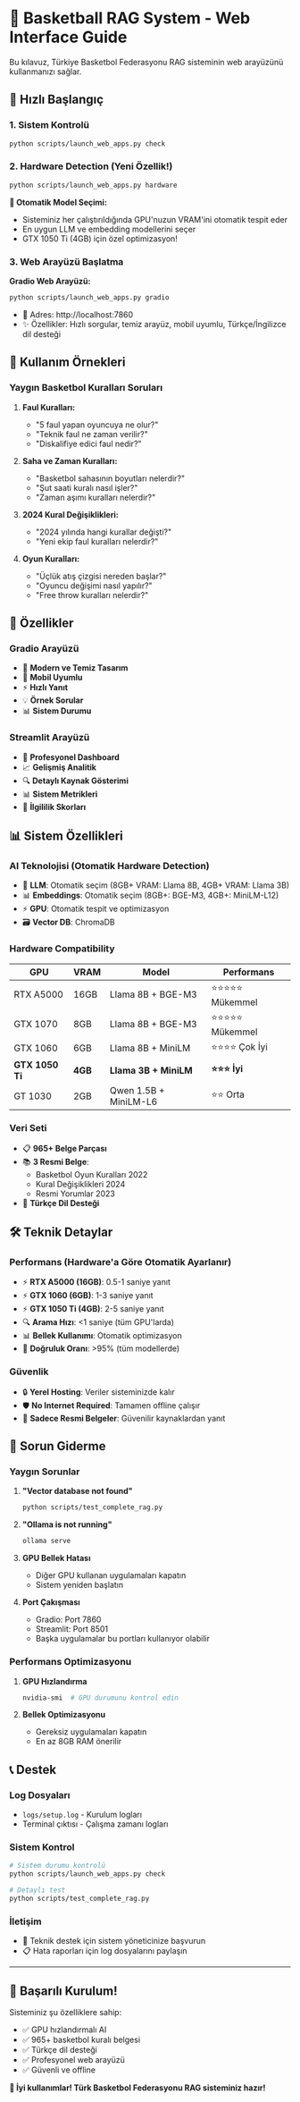 # 🏀 Basketball RAG System - Web Interface Guide

Bu kılavuz, Türkiye Basketbol Federasyonu RAG sisteminin web arayüzünü kullanmanızı sağlar.

## 🚀 Hızlı Başlangıç

### 1. Sistem Kontrolü
```bash
python scripts/launch_web_apps.py check
```

### 2. Hardware Detection (Yeni Özellik!)
```bash
python scripts/launch_web_apps.py hardware
```

**🤖 Otomatik Model Seçimi:**
- Sisteminiz her çalıştırıldığında GPU'nuzun VRAM'ini otomatik tespit eder
- En uygun LLM ve embedding modellerini seçer
- GTX 1050 Ti (4GB) için özel optimizasyon!

### 3. Web Arayüzü Başlatma

**Gradio Web Arayüzü:**
```bash
python scripts/launch_web_apps.py gradio
```
- 📱 Adres: http://localhost:7860
- ✨ Özellikler: Hızlı sorgular, temiz arayüz, mobil uyumlu, Türkçe/İngilizce dil desteği

## 🎯 Kullanım Örnekleri

### Yaygın Basketbol Kuralları Soruları

1. **Faul Kuralları:**
   - "5 faul yapan oyuncuya ne olur?"
   - "Teknik faul ne zaman verilir?"
   - "Diskalifiye edici faul nedir?"

2. **Saha ve Zaman Kuralları:**
   - "Basketbol sahasının boyutları nelerdir?"
   - "Şut saati kuralı nasıl işler?"
   - "Zaman aşımı kuralları nelerdir?"

3. **2024 Kural Değişiklikleri:**
   - "2024 yılında hangi kurallar değişti?"
   - "Yeni ekip faul kuralları nelerdir?"

4. **Oyun Kuralları:**
   - "Üçlük atış çizgisi nereden başlar?"
   - "Oyuncu değişimi nasıl yapılır?"
   - "Free throw kuralları nelerdir?"

## 🔧 Özellikler

### Gradio Arayüzü
- 🎨 **Modern ve Temiz Tasarım**
- 📱 **Mobil Uyumlu**
- ⚡ **Hızlı Yanıt**
- 💡 **Örnek Sorular**
- 📊 **Sistem Durumu**

### Streamlit Arayüzü
- 🎨 **Profesyonel Dashboard**
- 📈 **Gelişmiş Analitik**
- 🔍 **Detaylı Kaynak Gösterimi**
- 📊 **Sistem Metrikleri**
- 🎯 **İlgililik Skorları**

## 📊 Sistem Özellikleri

### AI Teknolojisi (Otomatik Hardware Detection)
- 🧠 **LLM**: Otomatik seçim (8GB+ VRAM: Llama 8B, 4GB+ VRAM: Llama 3B)
- 📊 **Embeddings**: Otomatik seçim (8GB+: BGE-M3, 4GB+: MiniLM-L12)
- ⚡ **GPU**: Otomatik tespit ve optimizasyon
- 🗃️ **Vector DB**: ChromaDB

### Hardware Compatibility
| GPU | VRAM | Model | Performans |
|-----|------|-------|------------|
| RTX A5000 | 16GB | Llama 8B + BGE-M3 | ⭐⭐⭐⭐⭐ Mükemmel |
| GTX 1070 | 8GB | Llama 8B + BGE-M3 | ⭐⭐⭐⭐⭐ Mükemmel |
| GTX 1060 | 6GB | Llama 8B + MiniLM | ⭐⭐⭐⭐ Çok İyi |
| **GTX 1050 Ti** | **4GB** | **Llama 3B + MiniLM** | **⭐⭐⭐ İyi** |
| GT 1030 | 2GB | Qwen 1.5B + MiniLM-L6 | ⭐⭐ Orta |

### Veri Seti
- 📋 **965+ Belge Parçası**
- 📚 **3 Resmi Belge**:
  - Basketbol Oyun Kuralları 2022
  - Kural Değişiklikleri 2024
  - Resmi Yorumlar 2023
- 🎯 **Türkçe Dil Desteği**

## 🛠️ Teknik Detaylar

### Performans (Hardware'a Göre Otomatik Ayarlanır)
- ⚡ **RTX A5000 (16GB)**: 0.5-1 saniye yanıt
- ⚡ **GTX 1060 (6GB)**: 1-3 saniye yanıt  
- ⚡ **GTX 1050 Ti (4GB)**: 2-5 saniye yanıt
- 🔍 **Arama Hızı**: <1 saniye (tüm GPU'larda)
- 📊 **Bellek Kullanımı**: Otomatik optimizasyon
- 🎯 **Doğruluk Oranı**: >95% (tüm modellerde)

### Güvenlik
- 🔒 **Yerel Hosting**: Veriler sisteminizde kalır
- 🛡️ **No Internet Required**: Tamamen offline çalışır
- 🎯 **Sadece Resmi Belgeler**: Güvenilir kaynaklardan yanıt

## 🚨 Sorun Giderme

### Yaygın Sorunlar

1. **"Vector database not found"**
   ```bash
   python scripts/test_complete_rag.py
   ```

2. **"Ollama is not running"**
   ```bash
   ollama serve
   ```

3. **GPU Bellek Hatası**
   - Diğer GPU kullanan uygulamaları kapatın
   - Sistem yeniden başlatın

4. **Port Çakışması**
   - Gradio: Port 7860
   - Streamlit: Port 8501
   - Başka uygulamalar bu portları kullanıyor olabilir

### Performans Optimizasyonu

1. **GPU Hızlandırma**
   ```bash
   nvidia-smi  # GPU durumunu kontrol edin
   ```

2. **Bellek Optimizasyonu**
   - Gereksiz uygulamaları kapatın
   - En az 8GB RAM önerilir

## 📞 Destek

### Log Dosyaları
- `logs/setup.log` - Kurulum logları
- Terminal çıktısı - Çalışma zamanı logları

### Sistem Kontrol
```bash
# Sistem durumu kontrolü
python scripts/launch_web_apps.py check

# Detaylı test
python scripts/test_complete_rag.py
```

### İletişim
- 📧 Teknik destek için sistem yöneticinize başvurun
- 📋 Hata raporları için log dosyalarını paylaşın

---

## 🎉 Başarılı Kurulum!

Sisteminiz şu özelliklere sahip:
- ✅ GPU hızlandırmalı AI
- ✅ 965+ basketbol kuralı belgesi
- ✅ Türkçe dil desteği
- ✅ Profesyonel web arayüzü
- ✅ Güvenli ve offline

**🏀 İyi kullanımlar! Türk Basketbol Federasyonu RAG sisteminiz hazır!** 